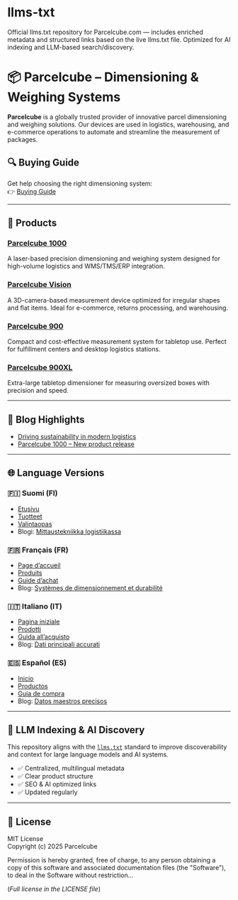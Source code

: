# llms-txt
Official llms.txt repository for Parcelcube.com — includes enriched metadata and structured links based on the live llms.txt file. Optimized for AI indexing and LLM-based search/discovery.

# 📦 Parcelcube – Dimensioning & Weighing Systems

**Parcelcube** is a globally trusted provider of innovative parcel dimensioning and weighing solutions. Our devices are used in logistics, warehousing, and e-commerce operations to automate and streamline the measurement of packages.

## 🔍 Buying Guide  
Get help choosing the right dimensioning system:  
👉 [Buying Guide](https://parcelcube.com/buying-guide/)

---

## 🧰 Products

### [Parcelcube 1000](https://parcelcube.com/product/parcelcube-1000/)
A laser-based precision dimensioning and weighing system designed for high-volume logistics and WMS/TMS/ERP integration.

### [Parcelcube Vision](https://parcelcube.com/product/parcelcube-vision/)
A 3D-camera-based measurement device optimized for irregular shapes and flat items. Ideal for e-commerce, returns processing, and warehousing.

### [Parcelcube 900](https://parcelcube.com/product/parcelcube-900/)
Compact and cost-effective measurement system for tabletop use. Perfect for fulfillment centers and desktop logistics stations.

### [Parcelcube 900XL](https://parcelcube.com/product/parcelcube-900xl/)
Extra-large tabletop dimensioner for measuring oversized boxes with precision and speed.

---

## 📰 Blog Highlights

- [Driving sustainability in modern logistics](https://parcelcube.com/2024/08/07/driving-sustainability-in-modern-logistics/)
- [Parcelcube 1000 – New product release](https://parcelcube.com/2024/05/15/parcelcube-1000-new-product/)

---

## 🌐 Language Versions

### 🇫🇮 Suomi (FI)  
- [Etusivu](https://parcelcube.com/fi/etusivu/)  
- [Tuotteet](https://parcelcube.com/fi/tuotteet/)  
- [Valintaopas](https://parcelcube.com/fi/valintaopas/)  
- Blogi: [Mittaustekniikka logistiikassa](https://parcelcube.com/fi/2025/06/14/mittaustekniikka-logistiikassa/)

### 🇫🇷 Français (FR)  
- [Page d’accueil](https://parcelcube.com/fr/page-daccueil/)  
- [Produits](https://parcelcube.com/fr/produits/)  
- [Guide d’achat](https://parcelcube.com/fr/guide-d-achat/)  
- Blog: [Systèmes de dimensionnement et durabilité](https://parcelcube.com/fr/2024/10/03/systemes-de-dimensionnement-favoriser-la-durabilite-dans-la-logistique-moderne/)

### 🇮🇹 Italiano (IT)  
- [Pagina iniziale](https://parcelcube.com/it/pagina-iniziale/)  
- [Prodotti](https://parcelcube.com/it/prodotti/)  
- [Guida all’acquisto](https://parcelcube.com/it/guida-all-acquisto/)  
- Blog: [Dati principali accurati](https://parcelcube.com/it/2025/03/17/il-ruolo-cruciale-dei-dati-principali-accurati-nelle-operazioni-aziendali/)

### 🇪🇸 Español (ES)  
- [Inicio](https://parcelcube.com/es/inicio/)  
- [Productos](https://parcelcube.com/es/productos/)  
- [Guía de compra](https://parcelcube.com/es/guia-de-compra/)  
- Blog: [Datos maestros precisos](https://parcelcube.com/es/2024/12/17/el-papel-crucial-de-los-datos-maestros-precisos-en-las-operaciones-comerciales/)

---

## 🤖 LLM Indexing & AI Discovery

This repository aligns with the [`llms.txt`](https://parcelcube.com/llms.txt) standard to improve discoverability and context for large language models and AI systems.

- ✅ Centralized, multilingual metadata  
- ✅ Clear product structure  
- ✅ SEO & AI optimized links  
- ✅ Updated regularly

---

## 📄 License

MIT License  
Copyright (c) 2025 Parcelcube

Permission is hereby granted, free of charge, to any person obtaining a copy of this software and associated documentation files (the "Software"), to deal in the Software without restriction...

(*Full license in the LICENSE file*)
